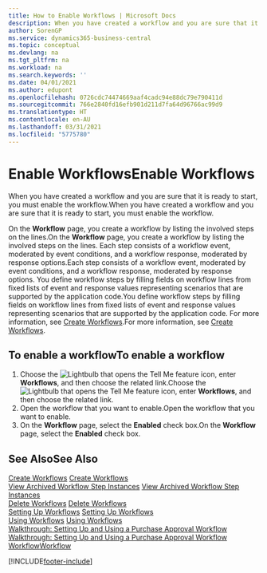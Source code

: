 ```yaml
---
title: How to Enable Workflows | Microsoft Docs
description: When you have created a workflow and you are sure that it is ready to start, you must enable the workflow.
author: SorenGP
ms.service: dynamics365-business-central
ms.topic: conceptual
ms.devlang: na
ms.tgt_pltfrm: na
ms.workload: na
ms.search.keywords: ''
ms.date: 04/01/2021
ms.author: edupont
ms.openlocfilehash: 0726cdc74474669aaf4cadc94e88dc79e790411d
ms.sourcegitcommit: 766e2840fd16efb901d211d7fa64d96766ac99d9
ms.translationtype: HT
ms.contentlocale: en-AU
ms.lasthandoff: 03/31/2021
ms.locfileid: "5775780"
---
```

# <a name="enable-workflows"></a><span data-ttu-id="2dc29-103">Enable Workflows</span><span class="sxs-lookup"><span data-stu-id="2dc29-103">Enable Workflows</span></span>
<span data-ttu-id="2dc29-104">When you have created a workflow and you are sure that it is ready to start, you must enable the workflow.</span><span class="sxs-lookup"><span data-stu-id="2dc29-104">When you have created a workflow and you are sure that it is ready to start, you must enable the workflow.</span></span>  

 <span data-ttu-id="2dc29-105">On the **Workflow** page, you create a workflow by listing the involved steps on the lines.</span><span class="sxs-lookup"><span data-stu-id="2dc29-105">On the **Workflow** page, you create a workflow by listing the involved steps on the lines.</span></span> <span data-ttu-id="2dc29-106">Each step consists of a workflow event, moderated by event conditions, and a workflow response, moderated by response options.</span><span class="sxs-lookup"><span data-stu-id="2dc29-106">Each step consists of a workflow event, moderated by event conditions, and a workflow response, moderated by response options.</span></span> <span data-ttu-id="2dc29-107">You define workflow steps by filling fields on workflow lines from fixed lists of event and response values representing scenarios that are supported by the application code.</span><span class="sxs-lookup"><span data-stu-id="2dc29-107">You define workflow steps by filling fields on workflow lines from fixed lists of event and response values representing scenarios that are supported by the application code.</span></span> <span data-ttu-id="2dc29-108">For more information, see [Create Workflows](across-how-to-create-workflows.md).</span><span class="sxs-lookup"><span data-stu-id="2dc29-108">For more information, see [Create Workflows](across-how-to-create-workflows.md).</span></span>  

## <a name="to-enable-a-workflow"></a><span data-ttu-id="2dc29-109">To enable a workflow</span><span class="sxs-lookup"><span data-stu-id="2dc29-109">To enable a workflow</span></span>  
1.  <span data-ttu-id="2dc29-110">Choose the ![Lightbulb that opens the Tell Me feature](media/ui-search/search_small.png "Tell me what you want to do") icon, enter **Workflows**, and then choose the related link.</span><span class="sxs-lookup"><span data-stu-id="2dc29-110">Choose the ![Lightbulb that opens the Tell Me feature](media/ui-search/search_small.png "Tell me what you want to do") icon, enter **Workflows**, and then choose the related link.</span></span>  
2.  <span data-ttu-id="2dc29-111">Open the workflow that you want to enable.</span><span class="sxs-lookup"><span data-stu-id="2dc29-111">Open the workflow that you want to enable.</span></span>  
3.  <span data-ttu-id="2dc29-112">On the **Workflow** page, select the **Enabled** check box.</span><span class="sxs-lookup"><span data-stu-id="2dc29-112">On the **Workflow** page, select the **Enabled** check box.</span></span>  

## <a name="see-also"></a><span data-ttu-id="2dc29-113">See Also</span><span class="sxs-lookup"><span data-stu-id="2dc29-113">See Also</span></span>  
 <span data-ttu-id="2dc29-114">[Create Workflows](across-how-to-create-workflows.md) </span><span class="sxs-lookup"><span data-stu-id="2dc29-114">[Create Workflows](across-how-to-create-workflows.md) </span></span>  
 <span data-ttu-id="2dc29-115">[View Archived Workflow Step Instances](across-how-to-view-archived-workflow-step-instances.md) </span><span class="sxs-lookup"><span data-stu-id="2dc29-115">[View Archived Workflow Step Instances](across-how-to-view-archived-workflow-step-instances.md) </span></span>  
 <span data-ttu-id="2dc29-116">[Delete Workflows](across-how-to-delete-workflows.md) </span><span class="sxs-lookup"><span data-stu-id="2dc29-116">[Delete Workflows](across-how-to-delete-workflows.md) </span></span>  
 <span data-ttu-id="2dc29-117">[Setting Up Workflows](across-set-up-workflows.md) </span><span class="sxs-lookup"><span data-stu-id="2dc29-117">[Setting Up Workflows](across-set-up-workflows.md) </span></span>  
 <span data-ttu-id="2dc29-118">[Using Workflows](across-use-workflows.md) </span><span class="sxs-lookup"><span data-stu-id="2dc29-118">[Using Workflows](across-use-workflows.md) </span></span>  
 <span data-ttu-id="2dc29-119">[Walkthrough: Setting Up and Using a Purchase Approval Workflow](walkthrough-setting-up-and-using-a-purchase-approval-workflow.md) </span><span class="sxs-lookup"><span data-stu-id="2dc29-119">[Walkthrough: Setting Up and Using a Purchase Approval Workflow](walkthrough-setting-up-and-using-a-purchase-approval-workflow.md) </span></span>  
 [<span data-ttu-id="2dc29-120">Workflow</span><span class="sxs-lookup"><span data-stu-id="2dc29-120">Workflow</span></span>](across-workflow.md)   


[!INCLUDE[footer-include](includes/footer-banner.md)]